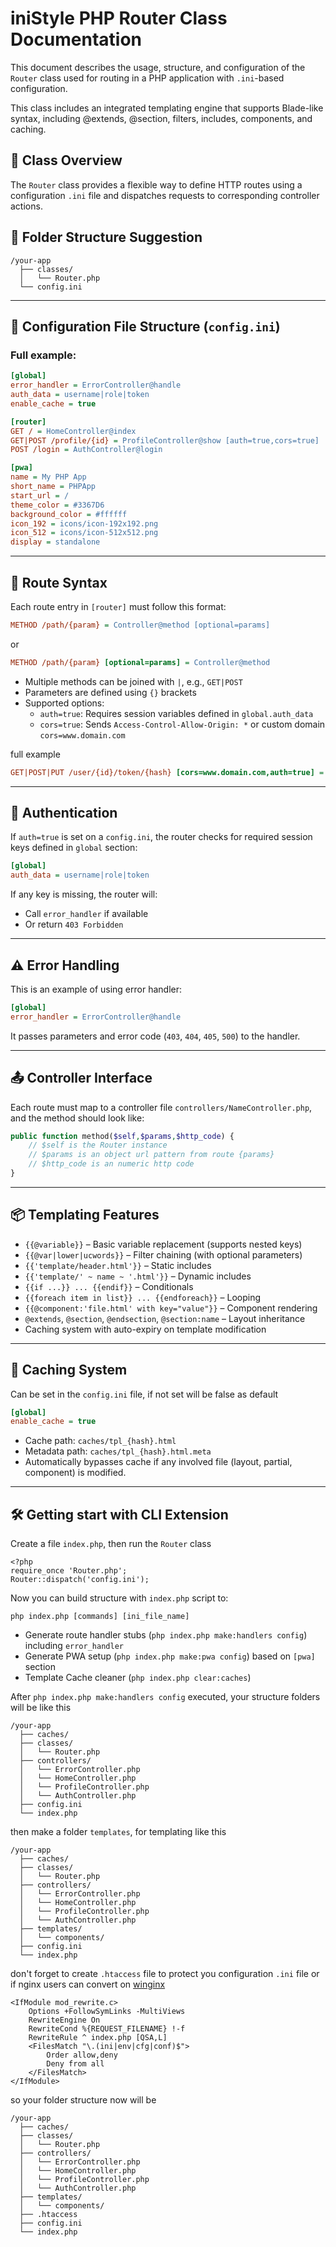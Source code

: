 

# iniStyle PHP Router Class Documentation
This document describes the usage, structure, and configuration of the `Router` class used for routing in a PHP application with `.ini`-based configuration.

This class includes an integrated templating engine that supports Blade-like syntax, including @extends, @section, filters, includes, components, and caching.

## 📂 Class Overview
The `Router` class provides a flexible way to define HTTP routes using a configuration `.ini` file and dispatches requests to corresponding controller actions.

## 📁 Folder Structure Suggestion
```
/your-app
  ├── classes/
  │   └── Router.php
  └── config.ini
```
---
## 🔧 Configuration File Structure (`config.ini`)

### Full example:
```ini
[global]
error_handler = ErrorController@handle
auth_data = username|role|token
enable_cache = true

[router]
GET / = HomeController@index
GET|POST /profile/{id} = ProfileController@show [auth=true,cors=true]
POST /login = AuthController@login

[pwa]
name = My PHP App
short_name = PHPApp
start_url = /
theme_color = #3367D6
background_color = #ffffff
icon_192 = icons/icon-192x192.png
icon_512 = icons/icon-512x512.png
display = standalone
```
---
## 📌 Route Syntax

Each route entry in `[router]` must follow this format:
```ini
METHOD /path/{param} = Controller@method [optional=params]
```
or
```ini
METHOD /path/{param} [optional=params] = Controller@method
```
- Multiple methods can be joined with `|`, e.g., `GET|POST`
- Parameters are defined using `{}` brackets
- Supported options:
  - `auth=true`: Requires session variables defined in `global.auth_data`
  - `cors=true`: Sends `Access-Control-Allow-Origin: *` or custom domain `cors=www.domain.com`

full example
```ini
GET|POST|PUT /user/{id}/token/{hash} [cors=www.domain.com,auth=true] = userController@show
```

---
## 🔐 Authentication

If `auth=true` is set on a `config.ini`, the router checks for required session keys defined in `global` section:
```ini
[global]
auth_data = username|role|token
```
If any key is missing, the router will:
- Call `error_handler` if available
- Or return `403 Forbidden`

---

## ⚠️ Error Handling

This is an example of using error handler:
```ini
[global]
error_handler = ErrorController@handle
```
It passes parameters and error code (`403`, `404`, `405`, `500`) to the handler.

---

## 📤 Controller Interface

Each route must map to a controller file `controllers/NameController.php`, and the method should look like:
```php
public function method($self,$params,$http_code) {
    // $self is the Router instance
    // $params is an object url pattern from route {params}
    // $http_code is an numeric http code
}
```
---
## 📦 Templating Features

- `{{@variable}}` – Basic variable replacement (supports nested keys)
- `{{@var|lower|ucwords}}` – Filter chaining (with optional parameters)
- `{{'template/header.html'}}` – Static includes
- `{{'template/' ~ name ~ '.html'}}` – Dynamic includes
- `{{if ...}} ... {{endif}}` – Conditionals
- `{{foreach item in list}} ... {{endforeach}}` – Looping
- `{{@component:'file.html' with key="value"}}` – Component rendering
- `@extends`, `@section`, `@endsection`, `@section:name` – Layout inheritance
- Caching system with auto-expiry on template modification

---

## 💾 Caching System
Can be set in the `config.ini` file, if not set will be false as default
```ini
[global]
enable_cache = true
```

- Cache path: `caches/tpl_{hash}.html`
- Metadata path: `caches/tpl_{hash}.html.meta`
- Automatically bypasses cache if any involved file (layout, partial, component) is modified.

---

## 🛠 Getting start with CLI Extension
Create a file `index.php`, then run the `Router` class
```
<?php
require_once 'Router.php';
Router::dispatch('config.ini');
```
Now you can build structure with `index.php` script to:
```
php index.php [commands] [ini_file_name]
```
- Generate route handler stubs (`php index.php make:handlers config`) including `error_handler`
- Generate PWA setup (`php index.php make:pwa config`) based on `[pwa]` section
- Template Cache cleaner (`php index.php clear:caches`)

After `php index.php make:handlers config` executed, your structure folders will be like this
```
/your-app
  ├── caches/
  ├── classes/
  │   └── Router.php
  ├── controllers/
  │   └── ErrorController.php
  │   └── HomeController.php
  │   └── ProfileController.php
  │   └── AuthController.php
  ├── config.ini
  └── index.php
```
then make a folder `templates`, for templating like this
```
/your-app
  ├── caches/
  ├── classes/
  │   └── Router.php
  ├── controllers/
  │   └── ErrorController.php
  │   └── HomeController.php
  │   └── ProfileController.php
  │   └── AuthController.php
  ├── templates/
  │   └── components/
  ├── config.ini
  └── index.php
```
don't forget to create `.htaccess` file to protect you configuration `.ini` file or if nginx users can convert on [winginx](https://www.winginx.com/en/htaccess)
```
<IfModule mod_rewrite.c>
    Options +FollowSymLinks -MultiViews
    RewriteEngine On
    RewriteCond %{REQUEST_FILENAME} !-f
    RewriteRule ^ index.php [QSA,L]  
    <FilesMatch "\.(ini|env|cfg|conf)$">
        Order allow,deny
        Deny from all
    </FilesMatch>
</IfModule>
```
so your folder structure now will be
```
/your-app
  ├── caches/
  ├── classes/
  │   └── Router.php
  ├── controllers/
  │   └── ErrorController.php
  │   └── HomeController.php
  │   └── ProfileController.php
  │   └── AuthController.php
  ├── templates/
  │   └── components/
  ├── .htaccess
  ├── config.ini
  └── index.php
```